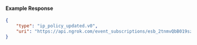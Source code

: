<!-- Code generated for API Clients. DO NOT EDIT. -->

#### Example Response

```json
{
	"type": "ip_policy_updated.v0",
	"uri": "https://api.ngrok.com/event_subscriptions/esb_2tnmvQbB019sz9ejG2VrqERwXKK/sources/ip_policy_updated.v0"
}
```
